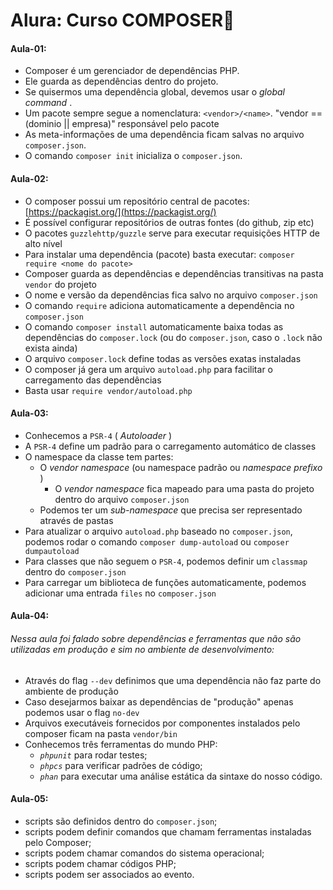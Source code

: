 # **Alura: Curso COMPOSER**🚀️

#### Aula-01:

* Composer é um gerenciador de dependências PHP.
* Ele guarda as dependências dentro do projeto.
* Se quisermos uma dependência global, devemos usar o  *global command* .
* Um pacote sempre segue a nomenclatura: `<vendor>/<name>`.  "vendor == (dominio || empresa)" responsável pelo pacote
* As meta-informações de uma dependência ficam salvas no arquivo `composer.json`.
* O comando `composer init` inicializa o `composer.json`.

#### Aula-02:

* O composer possui um repositório central de pacotes: [https://packagist.org/](https://packagist.org/)
* É possível configurar repositórios de outras fontes (do github, zip etc)
* O pacotes `guzzlehttp/guzzle` serve para executar requisições HTTP de alto nível
* Para instalar uma dependência (pacote) basta executar: `composer require <nome do pacote>`
* Composer guarda as dependências e dependências transitivas na pasta `vendor` do projeto
* O nome e versão da dependências fica salvo no arquivo `composer.json`
* O comando `require` adiciona automaticamente a dependência no `composer.json`
* O comando `composer install` automaticamente baixa todas as dependências do `composer.lock` (ou do `composer.json`, caso o `.lock` não exista ainda)
* O arquivo `composer.lock` define todas as versões exatas instaladas
* O composer já gera um arquivo `autoload.php` para facilitar o carregamento das dependências
* Basta usar `require vendor/autoload.php`

#### Aula-03:

* Conhecemos a `PSR-4` ( *Autoloader* )
* A `PSR-4` define um padrão para o carregamento automático de classes
* O namespace da classe tem partes:
  * O *vendor namespace* (ou namespace padrão ou  *namespace prefixo* )
    * O *vendor namespace* fica mapeado para uma pasta do projeto dentro do arquivo `composer.json`
  * Podemos ter um *sub-namespace* que precisa ser representado através de pastas
* Para atualizar o arquivo `autoload.php` baseado no `composer.json`, podemos rodar o comando `composer dump-autoload` ou `composer dumpautoload`
* Para classes que não seguem o `PSR-4`, podemos definir um `classmap` dentro do `composer.json`
* Para carregar um biblioteca de funções automaticamente, podemos adicionar uma entrada `files` no `composer.json`

#### Aula-04:

###### Nessa aula foi falado sobre dependências e ferramentas que não são utilizadas em produção e sim no ambiente de desenvolvimento:

* Através do flag `--dev` definimos que uma dependência não faz parte do ambiente de produção
* Caso desejarmos baixar as dependências de "produção" apenas podemos usar o flag `no-dev`
* Arquivos executáveis fornecidos por componentes instalados pelo composer ficam na pasta `vendor/bin`
* Conhecemos três ferramentas do mundo PHP:
  * *`phpunit`* para rodar testes;
  * *`phpcs`* para verificar padrões de código;
  * *`phan`* para executar uma análise estática da sintaxe do nosso código.

#### Aula-05:

* scripts são definidos dentro do `composer.json`;
* scripts podem definir comandos que chamam ferramentas instaladas pelo Composer;
* scripts podem chamar comandos do sistema operacional;
* scripts podem chamar códigos PHP;
* scripts podem ser associados ao evento.
